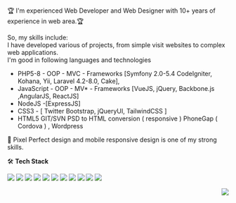 🏆 I'm experienced Web Developer and Web Designer with 10+ years of experience in web area.🏆

 So, my skills include:<br> 
 I have developed various of projects, from simple visit websites to complex web applications.<br> 
 I'm good in following languages and technologies
  - PHP5-8 - OOP - MVC - Frameworks [Symfony 2.0-5.4 CodeIgniter, Kohana, Yii, Laravel 4.2-8.0, Cake],
  - JavaScript - OOP - MV* - Frameworks [VueJS, jQuery, Backbone.js ,AngularJS, ReactJS]
  - NodeJS -[ExpressJS]
  - CSS3 - [ Twitter Bootstrap, jQueryUI, TailwindCSS ]
  - HTML5 GIT/SVN PSD to HTML conversion ( responsive ) PhoneGap ( Cordova ) , Wordpress
  
  💎 Pixel Perfect design and mobile responsive design is one of my strong skills.
  
  🛠️ **Tech Stack**

<img src="https://img.shields.io/badge/PHP-313131?logo=php&logoColor=777BB3" /> <img src="https://img.shields.io/badge/Laravel-313131?logo=laravel&logoColor=red" />  <img src="https://img.shields.io/badge/Symfony-313131?logo=Symfony&logoColor=white" /> <img src="https://img.shields.io/badge/JavaScript-313131?logo=javascript&logoColor=F7DF1E" /> <img src="https://img.shields.io/badge/Node%20js-313131?logo=nodedotjs&logoColor=green" /> <img src="https://img.shields.io/badge/Vue.js-313131?logo=vuedotjs&logoColor=4FC08D" /> <img src="https://img.shields.io/badge/React-313131?logo=react&logoColor=61DAFB" />  <img src="https://img.shields.io/badge/HTML5-313131?logo=html5&logoColor=E34F26" /> <img src="https://img.shields.io/badge/Tailwind_CSS-313131?logo=tailwind-css&logoColor=38B2AC" /> <img src="https://img.shields.io/badge/Ubuntu-313131?logo=ubuntu&logoColor=E95420" /> <img src="https://img.shields.io/badge/GIT-313131?logo=git&logoColor=E44C30" />


<img src="https://komarev.com/ghpvc/?username=VaruzhanA&color=blue&style=flat-square&label=visitors" align="right" />
